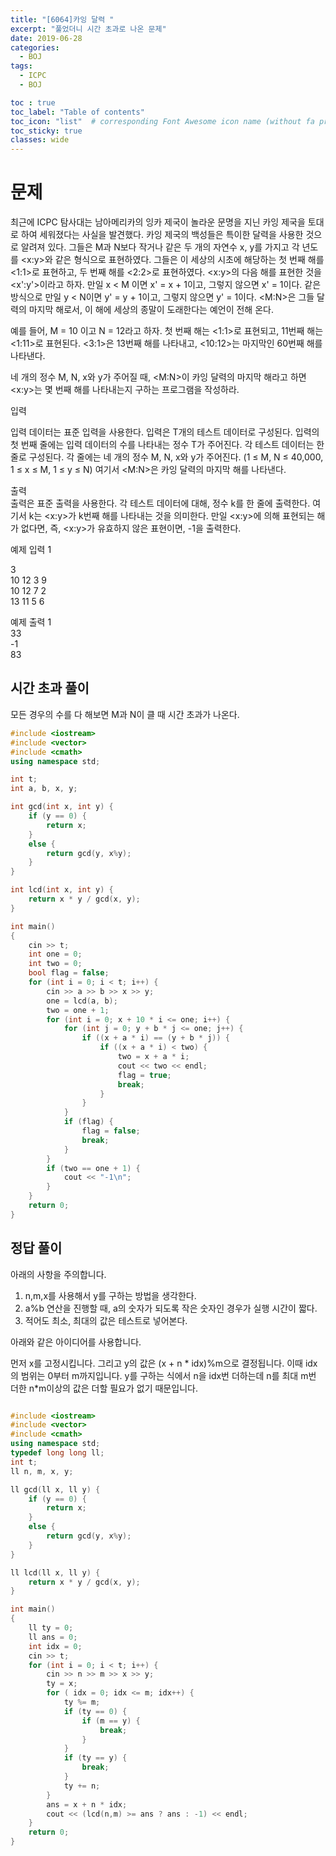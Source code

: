```yaml
---
title: "[6064]카잉 달력 "
excerpt: "풀었더니 시간 초과로 나온 문제"
date: 2019-06-28
categories:
  - BOJ
tags:
  - ICPC
  - BOJ

toc : true
toc_label: "Table of contents"
toc_icon: "list"  # corresponding Font Awesome icon name (without fa prefix)
toc_sticky: true
classes: wide  
---
```


# 문제

최근에 ICPC 탐사대는 남아메리카의 잉카 제국이 놀라운 문명을 지닌 카잉 제국을 토대로 하여 세워졌다는 사실을 발견했다. 카잉 제국의 백성들은 특이한 달력을 사용한 것으로 알려져 있다. 그들은 M과 N보다 작거나 같은 두 개의 자연수 x, y를 가지고 각 년도를 <x:y>와 같은 형식으로 표현하였다. 그들은 이 세상의 시초에 해당하는 첫 번째 해를 <1:1>로 표현하고, 두 번째 해를 <2:2>로 표현하였다. <x:y>의 다음 해를 표현한 것을 <x':y'>이라고 하자. 만일 x < M 이면 x' = x + 1이고, 그렇지 않으면 x' = 1이다. 같은 방식으로 만일 y < N이면 y' = y + 1이고, 그렇지 않으면 y' = 1이다. <M:N>은 그들 달력의 마지막 해로서, 이 해에 세상의 종말이 도래한다는 예언이 전해 온다.  

예를 들어, M = 10 이고 N = 12라고 하자. 첫 번째 해는 <1:1>로 표현되고, 11번째 해는 <1:11>로 표현된다. <3:1>은 13번째 해를 나타내고, <10:12>는 마지막인 60번째 해를 나타낸다.  

네 개의 정수 M, N, x와 y가 주어질 때, <M:N>이 카잉 달력의 마지막 해라고 하면 <x:y>는 몇 번째 해를 나타내는지 구하는 프로그램을 작성하라.  

입력  

입력 데이터는 표준 입력을 사용한다. 입력은 T개의 테스트 데이터로 구성된다. 입력의 첫 번째 줄에는 입력 데이터의 수를 나타내는 정수 T가 주어진다. 각 테스트 데이터는 한 줄로 구성된다. 각 줄에는 네 개의 정수 M, N, x와 y가 주어진다. (1 ≤ M, N ≤ 40,000, 1 ≤ x ≤ M, 1 ≤ y ≤ N) 여기서 <M:N>은 카잉 달력의 마지막 해를 나타낸다.

출력    
출력은 표준 출력을 사용한다. 각 테스트 데이터에 대해, 정수 k를 한 줄에 출력한다. 여기서 k는 <x:y>가 k번째 해를 나타내는 것을 의미한다. 만일 <x:y>에 의해 표현되는 해가 없다면, 즉, <x:y>가 유효하지 않은 표현이면, -1을 출력한다.

예제 입력 1  
  
3  
10 12 3 9  
10 12 7 2  
13 11 5 6  

예제 출력 1   
33  
-1  
83  

## 시간 초과 풀이

모든 경우의 수를 다 해보면 M과 N이 클 때 시간 초과가 나온다.

```cpp
#include <iostream>
#include <vector>
#include <cmath>
using namespace std;

int t;
int a, b, x, y;

int gcd(int x, int y) {
	if (y == 0) {
		return x;
	}
	else {
		return gcd(y, x%y);
	}
}

int lcd(int x, int y) {
	return x * y / gcd(x, y);
}

int main()
{
	cin >> t;
	int one = 0;
	int two = 0;
	bool flag = false;
	for (int i = 0; i < t; i++) {
		cin >> a >> b >> x >> y;
		one = lcd(a, b);
		two = one + 1;
		for (int i = 0; x + 10 * i <= one; i++) {
			for (int j = 0; y + b * j <= one; j++) {
				if ((x + a * i) == (y + b * j)) {
					if ((x + a * i) < two) {
						two = x + a * i;
						cout << two << endl;
						flag = true;
						break;
					}
				}
			}
			if (flag) {
				flag = false;
				break;
			}
		}
		if (two == one + 1) {
			cout << "-1\n";
		}
	}
	return 0;
}


```

## 정답 풀이  

아래의 사항을 주의합니다.

1. n,m,x를 사용해서 y를 구하는 방법을 생각한다.
2. a%b 연산을 진행할 때, a의 숫자가 되도록 작은 숫자인 경우가 실행 시간이 짧다.
3. 적어도 최소, 최대의 값은 테스트로 넣어본다.


아래와 같은 아이디어를 사용합니다.

먼저 x를 고정시킵니다. 그리고 y의 값은 (x + n * idx)%m으로 결정됩니다. 이때 idx의 범위는 0부터 m까지입니다. y를 구하는 식에서 n을 idx번 더하는데
n를 최대 m번 더한 n*m이상의 값은 더할 필요가 없기 때문입니다. 

```cpp

#include <iostream>
#include <vector>
#include <cmath>
using namespace std;
typedef long long ll;
int t;
ll n, m, x, y;

ll gcd(ll x, ll y) {
	if (y == 0) {
		return x;
	}
	else {
		return gcd(y, x%y);
	}
}

ll lcd(ll x, ll y) {
	return x * y / gcd(x, y);
}

int main()
{
	ll ty = 0;
	ll ans = 0;
	int idx = 0;
	cin >> t;
	for (int i = 0; i < t; i++) {
		cin >> n >> m >> x >> y;
		ty = x;
		for ( idx = 0; idx <= m; idx++) {
			ty %= m;
			if (ty == 0) {
				if (m == y) {
					break;
				}
			}
			if (ty == y) {
				break;
			}
			ty += n;
		}
		ans = x + n * idx;
		cout << (lcd(n,m) >= ans ? ans : -1) << endl;
	}
	return 0;
}


```
